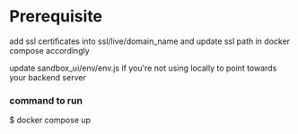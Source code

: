 # Prerequisite

 add ssl certificates into ssl/live/domain_name and update ssl path in docker compose accordingly

 update sandbox_ui/env/env.js if you're not using locally to point towards your backend server

### command to run 
$ docker compose up